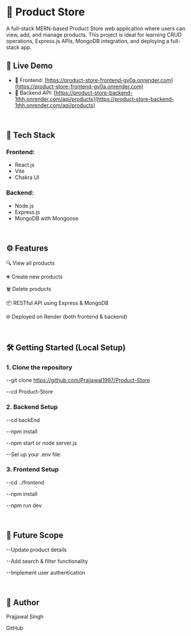 # 🛒 Product Store

A full-stack MERN-based Product Store web application where users can view, add, and manage products. This project is ideal for learning CRUD operations, Express.js APIs, MongoDB integration, and deploying a full-stack app.

## 🚀 Live Demo

- 🔗 Frontend: [https://product-store-frontend-gv0a.onrender.com](https://product-store-frontend-gv0a.onrender.com)  
- 🔗 Backend API: [https://product-store-backend-1thh.onrender.com/api/products](https://product-store-backend-1thh.onrender.com/api/products)

<br>


## 🧰 Tech Stack

### Frontend:
- React.js
- Vite
- Chakra UI

### Backend:
- Node.js
- Express.js
- MongoDB with Mongoose


<br>

## ⚙️ Features

🔍 View all products

➕ Create new products

🗑️ Delete products

📦 RESTful API using Express & MongoDB

🌐 Deployed on Render (both frontend & backend)

<br>

## 🛠️ Getting Started (Local Setup)

### 1. Clone the repository

--git clone https://github.com/Prajjawal1997/Product-Store

--cd Product-Store


### 2. Backend Setup

--cd backEnd

--npm install

--npm start or node server.js

--Set up your .env file:


### 3. Frontend Setup

--cd ../frontend

--npm install

--npm run dev


<br>

##  📝 Future Scope

--Update product details


--Add search & filter functionality


--Implement user authentication


<br>

## 🙌 Author

Prajjawal Singh

GitHub
